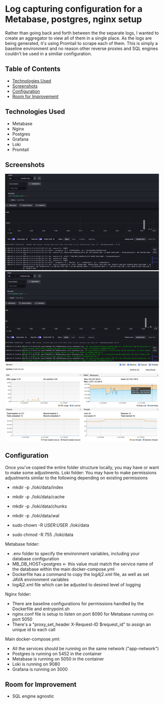 # Log capturing configuration for a Metabase, postgres, nginx setup
Rather than going back and forth between the the separate logs, I wanted to create an aggregator to view all of them in a single place.
As the logs are being generated, it's using Promtail to scrape each of them.
This is simply a baseline environment and no reason other reverse proxies and SQL engines couldn't be used in a similiar configuration.


## Table of Contents
* [Technologies Used](#technologies-used)
* [Screenshots](#screenshots)
* [Configuration](#configuration)
* [Room for Improvement](#room-for-improvement)


## Technologies Used
- Metabase
- Nginx
- Postgres
- Grafana
- Loki
- Promtail


## Screenshots
![Grafana Dashboard 1](https://github.com/FilmonK/metabase-capture/blob/main/readme_images/grafana1.png?raw=true)
![Grafana Dashboard 2](https://github.com/FilmonK/metabase-capture/blob/main/readme_images/grafana2.png?raw=true)
![VisualVM](https://github.com/FilmonK/metabase-capture/blob/main/readme_images/visualvm.png?raw=true)

## Configuration
Once you've copied the entire folder structure locally, you may have or want to make some adjustments.
Loki folder:
You may have to make permissions adjustments similar to the following depending on existing permissions
  - mkdir -p ./loki/data/index
  - mkdir -p ./loki/data/cache
  - mkdir -p ./loki/data/chunks
  - mkdir -p ./loki/data/wal

  - sudo chown -R $USER:$USER ./loki/data
  - sudo chmod -R 755 ./loki/data

Metabase folder:
- .env folder to specify the environment variables, including your database configuration
- MB_DB_HOST=postgres ← this value must match the service name of the database within the main docker-compose.yml
- Dockerfile has a command to copy the log4j2.xml file, as well as set JAVA environment variables
- log4j2.xml file which can be adjusted to desired level of logging

Nginx folder:
- There are baseline configurations for permissions handled by the Dockerfile and entrypoint.sh
- nginx.conf file is setup to listen on port 8090 for Metabase running on port 5050
- There's a "proxy_set_header X-Request-ID $request_id" to assign an unique id to each call

Main docker-compose.yml:
- All the services should be running on the same network ("app-network")
- Postgres is running on 5452 in the container
- Metabase is running on 5050 in the container
- Loki is running on 9080
- Grafana is running on 3000


## Room for Improvement
- SQL engine agnostic 


